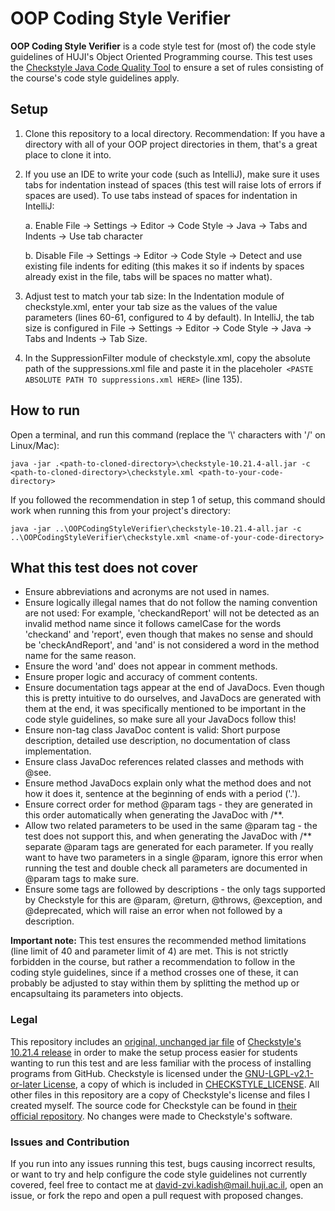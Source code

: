 # OOP Coding Style Verifier

**OOP Coding Style Verifier** is a code style test for (most of) the code style guidelines of HUJI's Object Oriented Programming course.
This test uses the [Checkstyle Java Code Quality Tool](https://checkstyle.sourceforge.io/) to ensure a set of rules consisting of the course's code style guidelines apply.

## Setup
1. Clone this repository to a local directory. Recommendation: If you have a directory with all of your OOP project directories in them, that's a great place to clone it into.
   
2. If you use an IDE to write your code (such as IntelliJ), make sure it uses tabs for indentation instead of spaces (this test will raise lots of errors if spaces are used). To use tabs instead of spaces for indentation in IntelliJ:

    a. Enable File -> Settings -> Editor -> Code Style -> Java -> Tabs and Indents -> Use tab character
   
    b. Disable File -> Settings -> Editor -> Code Style -> Detect and use existing file indents for editing (this makes it so if indents by spaces already exist in the file, tabs will be spaces no matter what).
   
3. Adjust test to match your tab size: In the Indentation module of checkstyle.xml, enter your tab size as the values of the value parameters (lines 60-61, configured to 4 by default). In IntelliJ, the tab size is configured in File -> Settings -> Editor -> Code Style -> Java -> Tabs and Indents -> Tab Size.

4. In the SuppressionFilter module of checkstyle.xml, copy the absolute path of the suppressions.xml file and paste it in the placeholer` <PASTE ABSOLUTE PATH TO suppressions.xml HERE>` (line 135).

## How to run
Open a terminal, and run this command (replace the '\\' characters with '/' on Linux/Mac):
```
java -jar .<path-to-cloned-directory>\checkstyle-10.21.4-all.jar -c <path-to-cloned-directory>\checkstyle.xml <path-to-your-code-directory>
```

If you followed the recommendation in step 1 of setup, this command should work when running this from your project's directory:
```
java -jar ..\OOPCodingStyleVerifier\checkstyle-10.21.4-all.jar -c ..\OOPCodingStyleVerifier\checkstyle.xml <name-of-your-code-directory>
```

## What this test does not cover
- Ensure abbreviations and acronyms are not used in names.
- Ensure logically illegal names that do not follow the naming convention are not used: For example, 'checkandReport' will not be detected as an invalid method name since it follows camelCase for the words 'checkand' and 'report', even though that makes no sense and should be 'checkAndReport', and 'and' is not considered a word in the method name for the same reason.
- Ensure the word 'and' does not appear in comment methods.
- Ensure proper logic and accuracy of comment contents.
- Ensure documentation tags appear at the end of JavaDocs. Even though this is pretty intuitive to do ourselves, and JavaDocs are generated with them at the end, it was specifically mentioned to be important in the code style guidelines, so make sure all your JavaDocs follow this!
- Ensure non-tag class JavaDoc content is valid: Short purpose description, detailed use description, no documentation of class implementation.
- Ensure class JavaDoc references related classes and methods with @see.
- Ensure method JavaDocs explain only what the method does and not how it does it, sentence at the beginning of ends with a period ('.').
- Ensure correct order for method @param tags - they are generated in this order automatically when generating the JavaDoc with /**.
- Allow two related parameters to be used in the same @param tag - the test does not support this, and when generating the JavaDoc with /** separate @param tags are generated for each parameter. If you really want to have two parameters in a single @param, ignore this error when running the test and double check all parameters are documented in @param tags to make sure.
- Ensure some tags are followed by descriptions - the only tags supported by Checkstyle for this are @param, @return, @throws, @exception, and @deprecated, which will raise an error when not followed by a description.

**Important note:** This test ensures the recommended method limitations (line limit of 40 and parameter limit of 4) are met. This is not strictly forbidden in the course, but rather a recommendation to follow in the coding style guidelines, since if a method crosses one of these, it can probably be adjusted to stay within them by splitting the method up or encapsultaing its parameters into objects.

### Legal
This repository includes an [original, unchanged jar file](https://github.com/david-zvi/OOPCodingStyleVerifier/blob/main/checkstyle-10.21.4-all.jar) of [Checkstyle's 10.21.4 release](https://github.com/checkstyle/checkstyle/releases/tag/checkstyle-10.21.4) in order to make the setup process easier for students wanting to run this test and are less familiar with the process of installing programs from GitHub.
Checkstyle is licensed under the [GNU-LGPL-v2.1-or-later License](https://www.gnu.org/licenses/old-licenses/lgpl-2.1.txt), a copy of which is included in [CHECKSTYLE_LICENSE](https://github.com/david-zvi/OOPCodingStyleVerifier/blob/main/CHECKSTYLE_LICENSE). All other files in this repository are a copy of Checkstyle's license and files I created myself.
The source code for Checkstyle can be found in [their official repository](https://github.com/checkstyle/checkstyle).
No changes were made to Checkstyle's software.

### Issues and Contribution
If you run into any issues running this test, bugs causing incorrect results, or want to try and help configure the code style guidelines not currently covered, feel free to contact me at david-zvi.kadish@mail.huji.ac.il, open an issue, or fork the repo and open a pull request with proposed changes.

